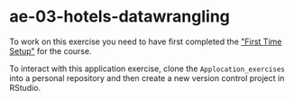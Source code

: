 # ae-03-hotels-datawrangling

To work on this exercise you need to have first completed the ["First Time Setup"](https://ids2022.netlify.app/troubleshoot/) for the course.

To interact with this application exercise, clone the `Applocation_exercises` into a personal repository and then create a new version control project in RStudio.

